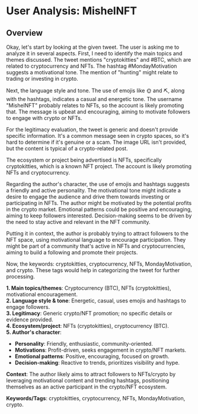 # User Analysis: MishelNFT

## Overview

<think>
Okay, let's start by looking at the given tweet. The user is asking me to analyze it in several aspects. First, I need to identify the main topics and themes discussed. The tweet mentions "cryptokitties" and #BTC, which are related to cryptocurrency and NFTs. The hashtag #MondayMotivation suggests a motivational tone. The mention of "hunting" might relate to trading or investing in crypto.

Next, the language style and tone. The use of emojis like 🌞 and ⛏️, along with the hashtags, indicates a casual and energetic tone. The username "MishelNFT" probably relates to NFTs, so the account is likely promoting that. The message is upbeat and encouraging, aiming to motivate followers to engage with crypto or NFTs.

For the legitimacy evaluation, the tweet is generic and doesn't provide specific information. It's a common message seen in crypto spaces, so it's hard to determine if it's genuine or a scam. The image URL isn't provided, but the content is typical of a crypto-related post.

The ecosystem or project being advertised is NFTs, specifically cryptokitties, which is a known NFT project. The account is likely promoting NFTs and cryptocurrency.

Regarding the author's character, the use of emojis and hashtags suggests a friendly and active personality. The motivational tone might indicate a desire to engage the audience and drive them towards investing or participating in NFTs. The author might be motivated by the potential profits in the crypto market. Emotional patterns could be positive and encouraging, aiming to keep followers interested. Decision-making seems to be driven by the need to stay active and relevant in the NFT community.

Putting it in context, the author is probably trying to attract followers to the NFT space, using motivational language to encourage participation. They might be part of a community that's active in NFTs and cryptocurrencies, aiming to build a following and promote their projects.

Now, the keywords: cryptokitties, cryptocurrency, NFTs, MondayMotivation, and crypto. These tags would help in categorizing the tweet for further processing.
</think>

**1. Main topics/themes**: Cryptocurrency (BTC), NFTs (cryptokitties), motivational encouragement.  
**2. Language style & tone**: Energetic, casual, uses emojis and hashtags to engage followers.  
**3. Legitimacy**: Generic crypto/NFT promotion; no specific details or evidence provided.  
**4. Ecosystem/project**: NFTs (cryptokitties), cryptocurrency (BTC).  
**5. Author's character**:  
   - **Personality**: Friendly, enthusiastic, community-oriented.  
   - **Motivations**: Profit-driven, seeks engagement in crypto/NFT markets.  
   - **Emotional patterns**: Positive, encouraging, focused on growth.  
   - **Decision-making**: Reactive to trends, prioritizes visibility and hype.  

**Context**: The author likely aims to attract followers to NFTs/crypto by leveraging motivational content and trending hashtags, positioning themselves as an active participant in the crypto/NFT ecosystem.  

**Keywords/Tags**: cryptokitties, cryptocurrency, NFTs, MondayMotivation, crypto.